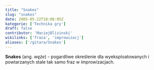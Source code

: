```yaml
---
title: "Snakes"
slug: "snakes"
date: 2005-05-22T18:08:05Z
kategorie: ['Technika gry']
draft: false
contributor: 'MaciejBlizinski'
wikilinks: ['fraza', 'improwizacj']
aliases: ['/gitara/Snakes']
---
```

**Snakes** (ang. *węże*) - pogardliwe określenie dla wyeksploatowanych i
powta­rzanych stale tak samo fraz<!-- link nie odnosił się do niczego: 'Snakes' ('content/Snakes.md') links to 'fraza' ('content/fraza.md') and that does not exist --> w
improwizacjach<!-- link nie odnosił się do niczego: 'Snakes' ('content/Snakes.md') links to 'improwizacj' ('content/improwizacj.md') and that does not exist -->.

